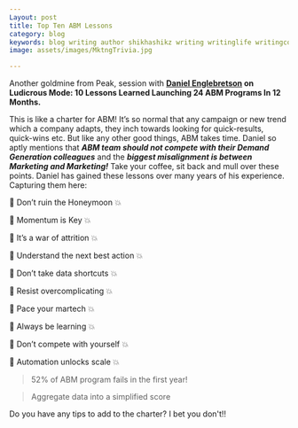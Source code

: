 ```yaml
---
Layout: post
title: Top Ten ABM Lessons
category: blog
keywords: blog writing author shikhashikz writing writinglife writingcommunity dailyblogpost dailyblogpostchallenge marketing abm
image: assets/images/MktngTrivia.jpg

---
```

Another goldmine from Peak, session with **[Daniel Englebretson](https://www.linkedin.com/in/danielenglebretson/) on Ludicrous Mode: 10 Lessons Learned Launching 24 ABM Programs In 12 Months.**

This is like a charter for ABM! It’s so normal that any campaign or new trend which a company adapts, they inch towards looking for quick-results, quick-wins etc. But like any other good things, ABM takes time. Daniel so aptly mentions that ***ABM team should not compete with their Demand Generation colleagues*** and the ***biggest misalignment is between Marketing and Marketing!*** Take your coffee, sit back and mull over these points. Daniel has gained these lessons over many years of his experience. Capturing them here:

💯 Don’t ruin the Honeymoon 💥

💯 Momentum is Key 💥

💯 It’s a war of attrition 💥

💯 Understand the next best action 💥

💯 Don’t take data shortcuts 💥

💯 Resist overcomplicating 💥

💯 Pace your martech 💥

💯 Always be learning 💥

💯 Don’t compete with yourself 💥

💯 Automation unlocks scale 💥

>52% of ABM program fails in the first year!
>

>Aggregate data into a simplified score

Do you have any tips to add to the charter? I bet you don't!!

